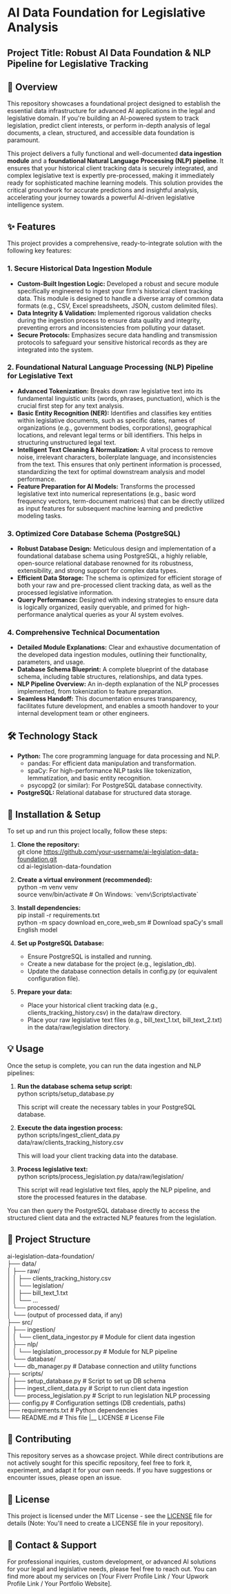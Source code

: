 # **AI Data Foundation for Legislative Analysis**

## **Project Title: Robust AI Data Foundation & NLP Pipeline for Legislative Tracking**

## **🚀 Overview**

This repository showcases a foundational project designed to establish the essential data infrastructure for advanced AI applications in the legal and legislative domain. If you're building an AI-powered system to track legislation, predict client interests, or perform in-depth analysis of legal documents, a clean, structured, and accessible data foundation is paramount.

This project delivers a fully functional and well-documented **data ingestion module** and a **foundational Natural Language Processing (NLP) pipeline**. It ensures that your historical client tracking data is securely integrated, and complex legislative text is expertly pre-processed, making it immediately ready for sophisticated machine learning models. This solution provides the critical groundwork for accurate predictions and insightful analysis, accelerating your journey towards a powerful AI-driven legislative intelligence system.

## **✨ Features**

This project provides a comprehensive, ready-to-integrate solution with the following key features:

### **1\. Secure Historical Data Ingestion Module**

* **Custom-Built Ingestion Logic:** Developed a robust and secure module specifically engineered to ingest your firm's historical client tracking data. This module is designed to handle a diverse array of common data formats (e.g., CSV, Excel spreadsheets, JSON, custom delimited files).  
* **Data Integrity & Validation:** Implemented rigorous validation checks during the ingestion process to ensure data quality and integrity, preventing errors and inconsistencies from polluting your dataset.  
* **Secure Protocols:** Emphasizes secure data handling and transmission protocols to safeguard your sensitive historical records as they are integrated into the system.

### **2\. Foundational Natural Language Processing (NLP) Pipeline for Legislative Text**

* **Advanced Tokenization:** Breaks down raw legislative text into its fundamental linguistic units (words, phrases, punctuation), which is the crucial first step for any text analysis.  
* **Basic Entity Recognition (NER):** Identifies and classifies key entities within legislative documents, such as specific dates, names of organizations (e.g., government bodies, corporations), geographical locations, and relevant legal terms or bill identifiers. This helps in structuring unstructured legal text.  
* **Intelligent Text Cleaning & Normalization:** A vital process to remove noise, irrelevant characters, boilerplate language, and inconsistencies from the text. This ensures that only pertinent information is processed, standardizing the text for optimal downstream analysis and model performance.  
* **Feature Preparation for AI Models:** Transforms the processed legislative text into numerical representations (e.g., basic word frequency vectors, term-document matrices) that can be directly utilized as input features for subsequent machine learning and predictive modeling tasks.

### **3\. Optimized Core Database Schema (PostgreSQL)**

* **Robust Database Design:** Meticulous design and implementation of a foundational database schema using PostgreSQL, a highly reliable, open-source relational database renowned for its robustness, extensibility, and strong support for complex data types.  
* **Efficient Data Storage:** The schema is optimized for efficient storage of both your raw and pre-processed client tracking data, as well as the processed legislative information.  
* **Query Performance:** Designed with indexing strategies to ensure data is logically organized, easily queryable, and primed for high-performance analytical queries as your AI system evolves.

### **4\. Comprehensive Technical Documentation**

* **Detailed Module Explanations:** Clear and exhaustive documentation of the developed data ingestion modules, outlining their functionality, parameters, and usage.  
* **Database Schema Blueprint:** A complete blueprint of the database schema, including table structures, relationships, and data types.  
* **NLP Pipeline Overview:** An in-depth explanation of the NLP processes implemented, from tokenization to feature preparation.  
* **Seamless Handoff:** This documentation ensures transparency, facilitates future development, and enables a smooth handover to your internal development team or other engineers.

## **🛠️ Technology Stack**

* **Python:** The core programming language for data processing and NLP.  
  * pandas: For efficient data manipulation and transformation.  
  * spaCy: For high-performance NLP tasks like tokenization, lemmatization, and basic entity recognition.  
  * psycopg2 (or similar): For PostgreSQL database connectivity.  
* **PostgreSQL:** Relational database for structured data storage.

## **🚀 Installation & Setup**

To set up and run this project locally, follow these steps:

1. **Clone the repository:**  
   git clone https://github.com/your-username/ai-legislation-data-foundation.git  
   cd ai-legislation-data-foundation

2. **Create a virtual environment (recommended):**  
   python \-m venv venv  
   source venv/bin/activate  \# On Windows: \`venv\\Scripts\\activate\`

3. **Install dependencies:**  
   pip install \-r requirements.txt  
   python \-m spacy download en\_core\_web\_sm \# Download spaCy's small English model

4. **Set up PostgreSQL Database:**  
   * Ensure PostgreSQL is installed and running.  
   * Create a new database for the project (e.g., legislation\_db).  
   * Update the database connection details in config.py (or equivalent configuration file).  
5. **Prepare your data:**  
   * Place your historical client tracking data (e.g., clients\_tracking\_history.csv) in the data/raw directory.  
   * Place your raw legislative text files (e.g., bill\_text\_1.txt, bill\_text\_2.txt) in the data/raw/legislation directory.

## **💡 Usage**

Once the setup is complete, you can run the data ingestion and NLP pipelines:

1. **Run the database schema setup script:**  
   python scripts/setup\_database.py

   This script will create the necessary tables in your PostgreSQL database.  
2. **Execute the data ingestion process:**  
   python scripts/ingest\_client\_data.py data/raw/clients\_tracking\_history.csv

   This will load your client tracking data into the database.  
3. **Process legislative text:**  
   python scripts/process\_legislation.py data/raw/legislation/

   This script will read legislative text files, apply the NLP pipeline, and store the processed features in the database.

You can then query the PostgreSQL database directly to access the structured client data and the extracted NLP features from the legislation.

## **📁 Project Structure**

ai-legislation-data-foundation/  
├── data/  
│   ├── raw/  
│   │   ├── clients\_tracking\_history.csv  
│   │   └── legislation/  
│   │       ├── bill\_text\_1.txt  
│   │       └── ...  
│   └── processed/  
│       └── (output of processed data, if any)  
├── src/  
│   ├── ingestion/  
│   │   └── client\_data\_ingestor.py   \# Module for client data ingestion  
│   ├── nlp/  
│   │   └── legislation\_processor.py  \# Module for NLP pipeline  
│   └── database/  
│       └── db\_manager.py             \# Database connection and utility functions  
├── scripts/  
│   ├── setup\_database.py             \# Script to set up DB schema  
│   ├── ingest\_client\_data.py         \# Script to run client data ingestion  
│   └── process\_legislation.py        \# Script to run legislation NLP processing  
├── config.py                         \# Configuration settings (DB credentials, paths)  
├── requirements.txt                  \# Python dependencies  
└── README.md                         \# This file
|__ LICENSE                           \# License File

## **🤝 Contributing**

This repository serves as a showcase project. While direct contributions are not actively sought for this specific repository, feel free to fork it, experiment, and adapt it for your own needs. If you have suggestions or encounter issues, please open an issue.

## **📄 License**

This project is licensed under the MIT License \- see the [LICENSE](LICENSE) file for details (Note: You'll need to create a LICENSE file in your repository).

## **📧 Contact & Support**

For professional inquiries, custom development, or advanced AI solutions for your legal and legislative needs, please feel free to reach out. You can find more about my services on \[Your Fiverr Profile Link / Your Upwork Profile Link / Your Portfolio Website\].
